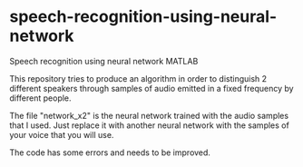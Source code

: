 # speech-recognition-using-neural-network
Speech recognition using neural network MATLAB

This repository tries to produce an algorithm in order to distinguish 2 different speakers through samples of audio emitted in a fixed frequency by different people.

The file "network_x2" is the neural network trained with the audio samples that I used. Just replace it with another neural network with the samples of your voice that you will use.

The code has some errors and needs to be improved.


